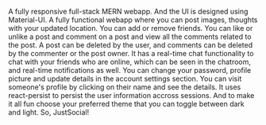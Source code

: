 A fully responsive full-stack MERN webapp. And the UI is designed using Material-UI.
A fully functional webapp where you can post images, thoughts with your updated location. You can add or remove friends.
You can like or unlike a post and comment on a post and view all the comments related to the post. A post can be deleted by the user, and comments can be deleted by the commenter or the post owner. 
It has a real-time chat functionality to chat with your friends who are online, which can be seen in the chatroom, and real-time notifications as well.
You can change your password, profile picture and update details in the account settings section.
You can visit someone's profile by clicking on their name and see the details.
It uses react-persist to persist the user information accross sessions.
And to make it all fun choose your preferred theme that you can toggle between dark and light.
So, JustSocial!
